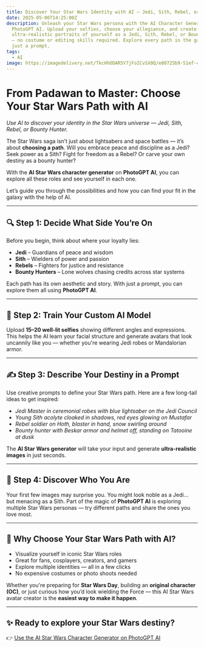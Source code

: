 ```yaml
---
title: Discover Your Star Wars Identity with AI — Jedi, Sith, Rebel, or Bounty Hunter
date: 2025-05-06T14:25:00Z
description: Unleash your Star Wars persona with the AI Character Generator from
  PhotoGPT AI. Upload your selfies, choose your allegiance, and create stunning,
  ultra-realistic portraits of yourself as a Jedi, Sith, Rebel, or Bounty Hunter
  — no costume or editing skills required. Explore every path in the galaxy with
  just a prompt.
tags:
  - AI
image: https://imagedelivery.net/TkcHhODAR5Y7jFoICvSX0Q/e80725b9-51ef-4553-8efa-7e02f5a49600/q=100
---
```

# From Padawan to Master: Choose Your Star Wars Path with AI

*Use AI to discover your identity in the Star Wars universe — Jedi, Sith, Rebel, or Bounty Hunter.*

The Star Wars saga isn’t just about lightsabers and space battles — it’s about **choosing a path**. Will you embrace peace and discipline as a Jedi? Seek power as a Sith? Fight for freedom as a Rebel? Or carve your own destiny as a bounty hunter?

With the **AI Star Wars character generator** on **PhotoGPT AI**, you can explore all these roles and see yourself in each one.

Let’s guide you through the possibilities and how you can find your fit in the galaxy with the help of AI.

---

## 🔍 Step 1: Decide What Side You’re On

Before you begin, think about where your loyalty lies:

- **Jedi** – Guardians of peace and wisdom  
- **Sith** – Wielders of power and passion  
- **Rebels** – Fighters for justice and resistance  
- **Bounty Hunters** – Lone wolves chasing credits across star systems  

Each path has its own aesthetic and story. With just a prompt, you can explore them all using **PhotoGPT AI**.



---

## 🧠 Step 2: Train Your Custom AI Model

Upload **15–20 well-lit selfies** showing different angles and expressions. This helps the AI learn your facial structure and generate avatars that look uncannily like you — whether you're wearing Jedi robes or Mandalorian armor.



---

## ✍️ Step 3: Describe Your Destiny in a Prompt

Use creative prompts to define your Star Wars path. Here are a few long-tail ideas to get inspired:

- *Jedi Master in ceremonial robes with blue lightsaber on the Jedi Council*  
- *Young Sith acolyte cloaked in shadows, red eyes glowing on Mustafar*  
- *Rebel soldier on Hoth, blaster in hand, snow swirling around*  
- *Bounty hunter with Beskar armor and helmet off, standing on Tatooine at dusk*

The **AI Star Wars generator** will take your input and generate **ultra-realistic images** in just seconds.



---

## 🌠 Step 4: Discover Who You Are

Your first few images may surprise you. You might look noble as a Jedi… but menacing as a Sith. Part of the magic of **PhotoGPT AI** is exploring multiple Star Wars personas — try different paths and share the ones you love most.



---

## 💫 Why Choose Your Star Wars Path with AI?

- Visualize yourself in iconic Star Wars roles  
- Great for fans, cosplayers, creators, and gamers  
- Explore multiple identities — all in a few clicks  
- No expensive costumes or photo shoots needed  

Whether you're preparing for **Star Wars Day**, building an **original character (OC)**, or just curious how you’d look wielding the Force — this AI Star Wars avatar creator is the **easiest way to make it happen**.

---

## ✨ Ready to explore your Star Wars destiny?

👉 [Use the AI Star Wars Character Generator on PhotoGPT AI](https://www.photogptai.com/presets/star_wars)
